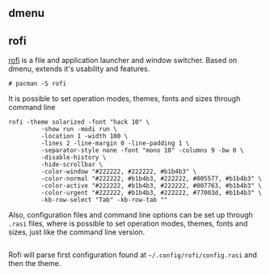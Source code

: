 ## dmenu

## rofi

[rofi](https://github.com/davatorium/rofi) is a file and application launcher and window switcher. Based on dmenu, extends it's usability and features.

```
# pacman -S rofi
```

It is possible to set operation modes, themes, fonts and sizes through command line
```
rofi -theme solarized -font "hack 10" \
         -show run -modi run \
         -location 1 -width 100 \
		 -lines 2 -line-margin 0 -line-padding 1 \
		 -separator-style none -font "mono 10" -columns 9 -bw 0 \
		 -disable-history \
		 -hide-scrollbar \
		 -color-window "#222222, #222222, #b1b4b3" \
		 -color-normal "#222222, #b1b4b3, #222222, #005577, #b1b4b3" \
		 -color-active "#222222, #b1b4b3, #222222, #007763, #b1b4b3" \
		 -color-urgent "#222222, #b1b4b3, #222222, #77003d, #b1b4b3" \
		 -kb-row-select "Tab" -kb-row-tab ""
```

Also, configuration files and command line options can be set up through `.rasi` files, where is possible to set operation modes, themes, fonts and sizes, just like the command line version.

```

```

Rofi will parse first configuration found at `~/.config/rofi/config.rasi` and then the theme.
